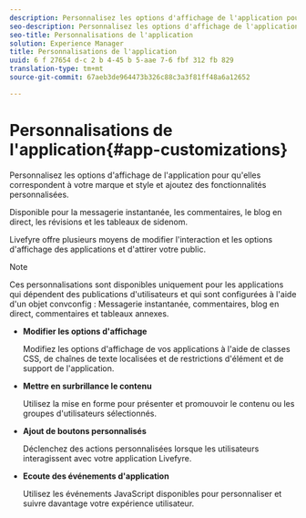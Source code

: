 ```yaml
---
description: Personnalisez les options d'affichage de l'application pour qu'elles correspondent à votre marque et style et ajoutez des fonctionnalités personnalisées.
seo-description: Personnalisez les options d'affichage de l'application pour qu'elles correspondent à votre marque et style et ajoutez des fonctionnalités personnalisées.
seo-title: Personnalisations de l'application
solution: Experience Manager
title: Personnalisations de l'application
uuid: 6 f 27654 d-c 2 b 4-45 b 5-aae 7-6 fbf 312 fb 829
translation-type: tm+mt
source-git-commit: 67aeb3de964473b326c88c3a3f81ff48a6a12652

---
```



# Personnalisations de l&#39;application{#app-customizations}

Personnalisez les options d&#39;affichage de l&#39;application pour qu&#39;elles correspondent à votre marque et style et ajoutez des fonctionnalités personnalisées.

Disponible pour la messagerie instantanée, les commentaires, le blog en direct, les révisions et les tableaux de sidenom.

Livefyre offre plusieurs moyens de modifier l&#39;interaction et les options d&#39;affichage des applications et d&#39;attirer votre public.

>[!NOTE]
>
>Ces personnalisations sont disponibles uniquement pour les applications qui dépendent des publications d&#39;utilisateurs et qui sont configurées à l&#39;aide d&#39;un objet convconfig : Messagerie instantanée, commentaires, blog en direct, commentaires et tableaux annexes.

* **Modifier les options d&#39;affichage**

   Modifiez les options d&#39;affichage de vos applications à l&#39;aide de classes CSS, de chaînes de texte localisées et de restrictions d&#39;élément et de support de l&#39;application.

* **Mettre en surbrillance le contenu**

   Utilisez la mise en forme pour présenter et promouvoir le contenu ou les groupes d&#39;utilisateurs sélectionnés.

* **Ajout de boutons personnalisés**

   Déclenchez des actions personnalisées lorsque les utilisateurs interagissent avec votre application Livefyre.

* **Ecoute des événements d&#39;application**

   Utilisez les événements JavaScript disponibles pour personnaliser et suivre davantage votre expérience utilisateur.

